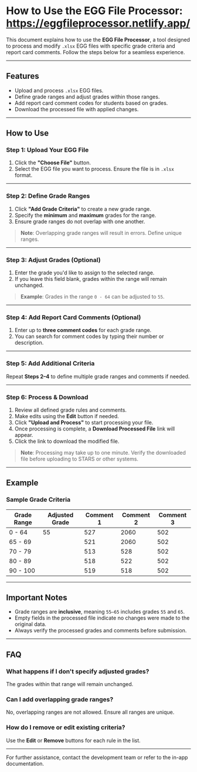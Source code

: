 
# How to Use the EGG File Processor: https://eggfileprocessor.netlify.app/

This document explains how to use the **EGG File Processor**, a tool designed to process and modify `.xlsx` EGG files with specific grade criteria and report card comments. Follow the steps below for a seamless experience.

---

## Features
- Upload and process `.xlsx` EGG files.
- Define grade ranges and adjust grades within those ranges.
- Add report card comment codes for students based on grades.
- Download the processed file with applied changes.

---

## How to Use

### **Step 1: Upload Your EGG File**
1. Click the **"Choose File"** button.
2. Select the EGG file you want to process. Ensure the file is in `.xlsx` format.

---

### **Step 2: Define Grade Ranges**
1. Click **"Add Grade Criteria"** to create a new grade range.
2. Specify the **minimum** and **maximum** grades for the range.
3. Ensure grade ranges do not overlap with one another.

> **Note**: Overlapping grade ranges will result in errors. Define unique ranges.

---

### **Step 3: Adjust Grades (Optional)**
1. Enter the grade you'd like to assign to the selected range.
2. If you leave this field blank, grades within the range will remain unchanged.

> **Example**: Grades in the range `0 - 64` can be adjusted to `55`.

---

### **Step 4: Add Report Card Comments (Optional)**
1. Enter up to **three comment codes** for each grade range.
2. You can search for comment codes by typing their number or description.

---

### **Step 5: Add Additional Criteria**
Repeat **Steps 2–4** to define multiple grade ranges and comments if needed.

---

### **Step 6: Process & Download**
1. Review all defined grade rules and comments.
2. Make edits using the **Edit** button if needed.
3. Click **"Upload and Process"** to start processing your file.
4. Once processing is complete, a **Download Processed File** link will appear.
5. Click the link to download the modified file.

> **Note**: Processing may take up to one minute. Verify the downloaded file before uploading to STARS or other systems.

---

## Example

### **Sample Grade Criteria**
| Grade Range | Adjusted Grade | Comment 1 | Comment 2 | Comment 3 |
|-------------|----------------|-----------|-----------|-----------|
| 0 - 64      | 55             | 527       | 2060      | 502       |
| 65 - 69     |                | 521       | 2060      | 502       |
| 70 - 79     |                | 513       | 528       | 502       |
| 80 - 89     |                | 518       | 522       | 502       |
| 90 - 100    |                | 519       | 518       | 502       |

---

## Important Notes
- Grade ranges are **inclusive**, meaning `55–65` includes grades `55` and `65`.
- Empty fields in the processed file indicate no changes were made to the original data.
- Always verify the processed grades and comments before submission.

---

## FAQ
### **What happens if I don't specify adjusted grades?**
The grades within that range will remain unchanged.

### **Can I add overlapping grade ranges?**
No, overlapping ranges are not allowed. Ensure all ranges are unique.

### **How do I remove or edit existing criteria?**
Use the **Edit** or **Remove** buttons for each rule in the list.

---

For further assistance, contact the development team or refer to the in-app documentation.